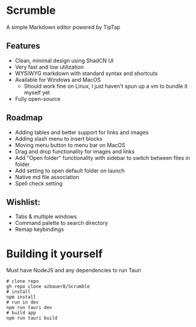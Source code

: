 # Scrumble

A simple Markdown editor powered by TipTap

## Features

- Clean, minimal design using ShadCN UI
- Very fast and low utilization
- WYSIWYG markdown with standard syntax and shortcuts
- Available for Windows and MacOS
  - Should work fine on Linux, I just haven't spun up a vm to bundle it myself yet
- Fully open-source

## Roadmap

- Adding tables and better support for links and images
- Adding slash menu to insert blocks
- Moving menu button to menu bar on MacOS
- Drag and drop functionality for images and links
- Add "Open folder" functionality with sidebar to switch between files in folder
- Add setting to open default folder on launch
- Native md file association
- Spell check setting

## Wishlist:

- Tabs & multiple windows
- Command palette to search directory
- Remap keybindings

# Building it yourself

Must have NodeJS and any dependencies to run Tauri

```Auto
# clone repo
gh repo clone azbauer8/Scrumble
# install
npm install
# run in dev
npm run tauri dev
# build app
npm run tauri build
```
